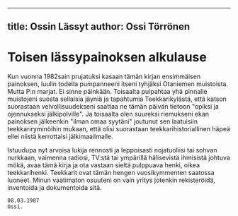 
---
title: Ossin Lässyt
author: Ossi Törrönen
---

    
# Toisen lässypainoksen alkulause

Kun vuonna 1982sain prujatuksi kasaan tämän kirjan ensimmäisen painoksen, luulin todella 
pumpanneeni itseni tyhjäksi Otaniemen muistoista. Mutta P:n marjat. Ei sinne päinkään. Toisaalta 
pulpahtaa yhä pinnalle muistojeni suosta sellaisia jäyniä ja tapahtumia Teekkarikylästä, että katson 
suorastaan velvollisuudekseni saattaa ne tämän päivän tietoon "opiksi ja ojennukseksi jälkipolville". Ja 
toisaalta olen suureksi riemukseni ekan painoksen jälkeenkin "ilman omaa syytäni" joutunut sen 
laatuisiin teekkariryminöihin mukaan, että olisi suorastaan teekkarihistoriallinen häpeä ellei niistä 
kerrottaisi jälkimaailmalle.

Istuudupa nyt arvoisa lukija rennosti ja leppoisasti nojatuoliisi tai sohvan nurkkaan, vaimenna radiosi, 
TV:stä tai ympärillä hälisevistä ihmisistä johtuva mökä, avaa tämä kirja ja ota vastaan sieltä pulppuava 
henki, oikea teekkarihenki. Teekkarit ovat tämän hengen vuosikymmenten saatossa luoneet. Minun 
vaatimaton osuuteni on vain yritys jotenkin rekisteröidä, inventoida ja dokumentoida sitä.

    08.03.1987
    Ossi.




